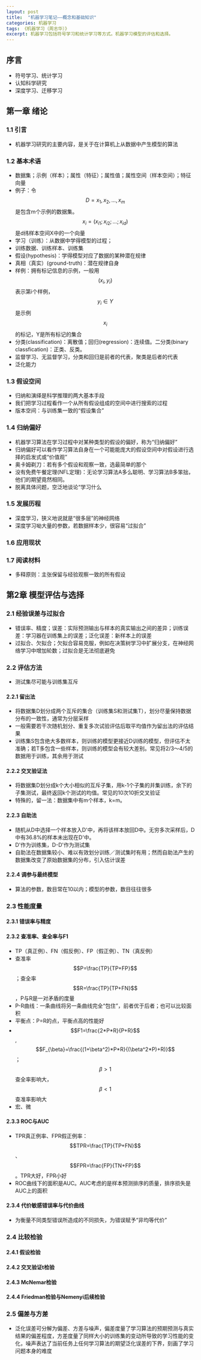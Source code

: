 ```yaml
---
layout: post
title:  "机器学习笔记——概念和基础知识"
categories: 机器学习
tags: 《机器学习（周志华）》
excerpt: 机器学习包括符号学习和统计学习等方式。机器学习模型的评估和选择。
---
```


## 序言

* 符号学习、统计学习
* 认知科学研究
* 深度学习、迁移学习

## 第一章 绪论

### 1.1 引言

* 机器学习研究的主要内容，是关于在计算机上从数据中产生模型的算法

### 1.2 基本术语

* 数据集；示例（样本）；属性（特征）；属性值；属性空间（样本空间）；特征向量
* 例子：令$$D={x_{1}, x_{2}, ..., x_{m}}$$是包含m个示例的数据集。$$x_{i}=(x_{i1}; x_{i2}; ...; x_{id})$$是d纬样本空间X中的一个向量
* 学习（训练）：从数据中学得模型的过程；
* 训练数据、训练样本、训练集
* 假设(hypothesis)：学得模型对应了数据的某种潜在规律
* 真相（真实）(ground-truth)：潜在规律自身
* 样例：拥有标记信息的示例，一般用$$(x_{i}, y_{i})$$表示第i个样例，$$y_{i}∈Y$$是示例$$x_{i}$$的标记，Y是所有标记的集合
* 分类(classification)：离散值；回归(regression)：连续值。二分类(binary classfication)：正类、反类。
* 监督学习、无监督学习，分类和回归是前者的代表，聚类是后者的代表
* 泛化能力

### 1.3 假设空间

* 归纳和演绎是科学推理的两大基本手段
* 我们把学习过程看作一个从所有假设组成的空间中进行搜索的过程
* 版本空间：与训练集一致的“假设集合”

### 1.4 归纳偏好

* 机器学习算法在学习过程中对某种类型的假设的偏好，称为“归纳偏好”
* 归纳偏好可以看作学习算法自身在一个可能能庞大的假设空间中对假设进行选择的启发式或“价值观”
* 奥卡姆剃刀：若有多个假设和观察一致，选最简单的那个
* 没有免费午餐定理(NFL定理)：无论学习算法A多么聪明、学习算法B多笨拙，他们的期望竟然相同。
* 脱离具体问题，空泛地谈论“学习什么

### 1.5 发展历程

* 深度学习，狭义地说就是“很多层”的神经网络
* 深度学习呦大量的参数，若数据样本少，很容易“过拟合”

### 1.6 应用现状

### 1.7 阅读材料

* 多释原则：主张保留与经验观察一致的所有假设

## 第2章 模型评估与选择

### 2.1 经验误差与过拟合

* 错误率、精度；误差：实际预测输出与样本的真实输出之间的差异；训练误差：学习器在训练集上的误差；泛化误差：新样本上的误差
* 过拟合、欠拟合；欠拟合容易克服，例如在决策树学习中扩展分支，在神经网络学习中增加轮数；过拟合是无法彻底避免

### 2.2 评估方法

* 测试集尽可能与训练集互斥

#### 2.2.1 留出法

* 将数据集D划分成两个互斥的集合（训练集S和测试集T），划分尽量保持数据分布的一致性，通常为分层采样
* 一般需要若干次随机划分、重复多次试验评估后取平均值作为留出法的评估结果
* 训练集S包含绝大多数样本，则训练的模型更接近D训练的模型，但评估不太准确；若T多包含一些样本，则训练的模型会有较大差别。常见将2/3～4/5的数据用于训练，其余用于测试

#### 2.2.2 交叉验证法

* 将数据集D划分成k个大小相似的互斥子集，用k-1个子集的并集训练，余下的子集测试，最终返回k个测试的均值。常见的10次10折交叉验证
* 特殊的，留一法：数据集中有m个样本，k=m。

#### 2.2.3 自助法

* 随机从D中选择一个样本放入D'中，再将该样本放回D中。无穷多次采样后，D中有36.8%的样本未出现在D'中。
* D'作为训练集，D-D'作为测试集
* 自助法在数据集较小、难以有效划分训练／测试集时有用；然而自助法产生的数据集改变了原始数据集的分布，引入估计误差

#### 2.2.4 调参与最终模型

* 算法的参数，数目常在10以内；模型的参数，数目往往很多

### 2.3 性能度量

#### 2.3.1 错误率与精度

#### 2.3.2 查准率、查全率与F1

* TP（真正例）、FN（假反例）、FP（假正例）、TN（真反例）
* 查准率$$P=\frac{TP}{TP+FP}$$；查全率$$R=\frac{TP}{TP+FN}$$，P与R是一对矛盾的度量
* P-R曲线：一条曲线将另一条曲线完全“包住”，前者优于后者；也可以比较面积
* 平衡点：P=R的点，平衡点高的性能好
* $$F1=\frac{2*P*R}{P+R}$$,$$F_{\beta}=\frac{(1+\beta^2)*P*R}{(\beta^2*P)+R)}$$；$$\beta>1$$查全率影响大，$$\beta<1$$查准率影响大
* 宏、微

#### 2.3.3 ROC与AUC

* TPR真正例率、FPR假正例率：$$TPR=\frac{TP}{TP+FN}$$、$$FPR=\frac{FP}{TN+FP}$$。TPR大好，FPR小好
* ROC曲线下的面积是AUC。AUC考虑的是样本预测排序的质量，排序损失是AUC上的面积

#### 2.3.4 代价敏感错误率与代价曲线

* 为衡量不同类型错误所造成的不同损失，为错误赋予“非均等代价”

### 2.4 比较检验

#### 2.4.1 假设检验

#### 2.4.2 交叉验证t检验

#### 2.4.3 McNemar检验

#### 2.4.4 Friedman检验与Nemenyi后续检验

### 2.5 偏差与方差

* 泛化误差可分解为偏差、方差与噪声，偏差度量了学习算法的预期预测与真实结果的偏差程度，方差度量了同样大小的训练集的变动所导致的学习性能的变化，噪声表达了当前任务上任何学习算法的期望泛化误差的下界，刻画了学习问题本身的难度
